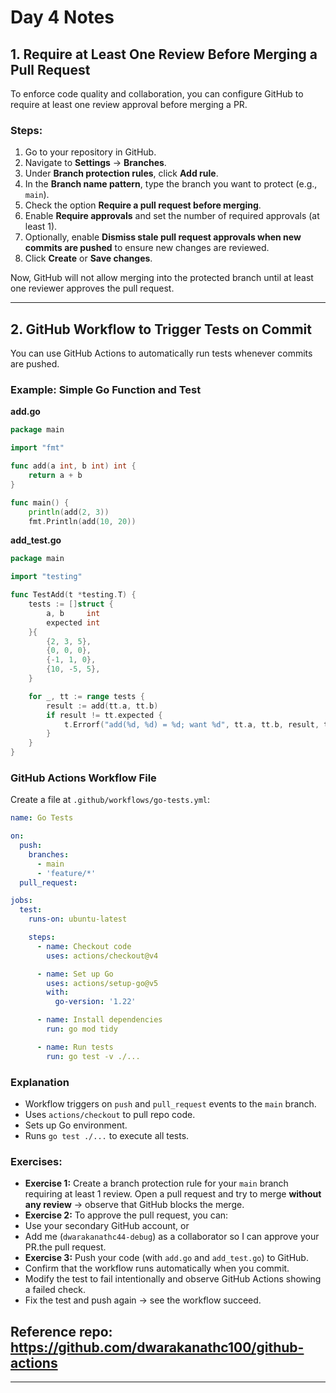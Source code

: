 # Day 4 Notes

## 1. Require at Least One Review Before Merging a Pull Request

To enforce code quality and collaboration, you can configure GitHub to require at least one review approval before merging a PR.

### Steps:
1. Go to your repository in GitHub.
2. Navigate to **Settings** → **Branches**.
3. Under **Branch protection rules**, click **Add rule**.
4. In the **Branch name pattern**, type the branch you want to protect (e.g., `main`).
5. Check the option **Require a pull request before merging**.
6. Enable **Require approvals** and set the number of required approvals (at least 1).
7. Optionally, enable **Dismiss stale pull request approvals when new commits are pushed** to ensure new changes are reviewed.
8. Click **Create** or **Save changes**.

Now, GitHub will not allow merging into the protected branch until at least one reviewer approves the pull request.

---

## 2. GitHub Workflow to Trigger Tests on Commit

You can use GitHub Actions to automatically run tests whenever commits are pushed.

### Example: Simple Go Function and Test

**add.go**
```go
package main

import "fmt"

func add(a int, b int) int {
	return a + b
}

func main() {
	println(add(2, 3))
	fmt.Println(add(10, 20))

```

**add_test.go**
```go
package main

import "testing"

func TestAdd(t *testing.T) {
	tests := []struct {
		a, b     int
		expected int
	}{
		{2, 3, 5},
		{0, 0, 0},
		{-1, 1, 0},
		{10, -5, 5},
	}

	for _, tt := range tests {
		result := add(tt.a, tt.b)
		if result != tt.expected {
			t.Errorf("add(%d, %d) = %d; want %d", tt.a, tt.b, result, tt.expected)
		}
	}
}

```

### GitHub Actions Workflow File

Create a file at `.github/workflows/go-tests.yml`:

```yaml
name: Go Tests

on:
  push:
    branches:
      - main
      - 'feature/*'
  pull_request:

jobs:
  test:
    runs-on: ubuntu-latest

    steps:
      - name: Checkout code
        uses: actions/checkout@v4

      - name: Set up Go
        uses: actions/setup-go@v5
        with:
          go-version: '1.22'   

      - name: Install dependencies
        run: go mod tidy

      - name: Run tests
        run: go test -v ./...
```

### Explanation
- Workflow triggers on `push` and `pull_request` events to the `main` branch.
- Uses `actions/checkout` to pull repo code.
- Sets up Go environment.
- Runs `go test ./...` to execute all tests.

### Exercises:
- **Exercise 1:** Create a branch protection rule for your `main` branch requiring at least 1 review. Open a pull request and try to merge **without any review** → observe that GitHub blocks the merge.
- **Exercise 2:** To approve the pull request, you can:
- Use your secondary GitHub account, or
- Add me (`dwarakanathc44-debug`) as a collaborator so I can approve your PR.the pull request.
- **Exercise 3:**  Push your code (with `add.go` and `add_test.go`) to GitHub.
- Confirm that the workflow runs automatically when you commit.
- Modify the test to fail intentionally and observe GitHub Actions showing a failed check.
- Fix the test and push again → see the workflow succeed.

## Reference repo: https://github.com/dwarakanathc100/github-actions
---

